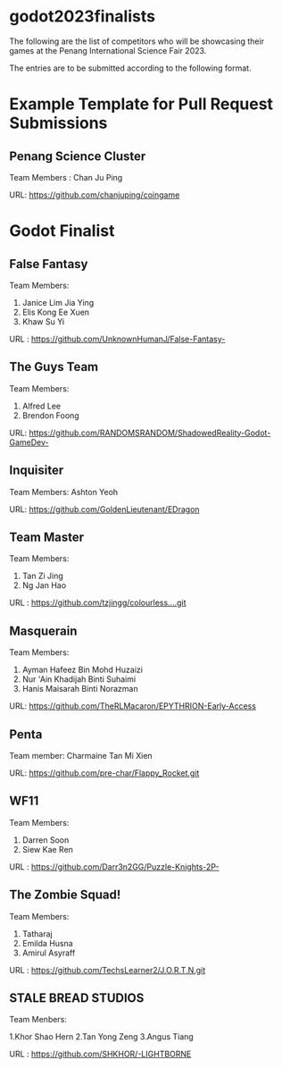 # godot2023finalists

The following are the list of competitors who will be showcasing their games at the Penang International Science Fair 2023.

The entries are to be submitted according to the following format.

# Example Template for Pull Request Submissions

## Penang Science Cluster

Team Members : Chan Ju Ping  

URL: https://github.com/chanjuping/coingame

# Godot Finalist

## False Fantasy
Team Members:  

1. Janice Lim Jia Ying 
1. Elis Kong Ee Xuen
1. Khaw Su Yi

URL : https://github.com/UnknownHumanJ/False-Fantasy-

## The Guys Team
Team Members:

1. Alfred Lee
2. Brendon Foong

URL: https://github.com/RANDOMSRANDOM/ShadowedReality-Godot-GameDev-

## Inquisiter

Team Members: Ashton Yeoh

URL: https://github.com/GoldenLieutenant/EDragon

## Team Master

Team Members:  

1. Tan Zi Jing
1. Ng Jan Hao


URL : https://github.com/tzjingg/colourless....git

## Masquerain

Team Members: 

1. Ayman Hafeez Bin Mohd Huzaizi
1. Nur 'Ain Khadijah Binti Suhaimi
1. Hanis Maisarah Binti Norazman

URL: https://github.com/TheRLMacaron/EPYTHRION-Early-Access

## Penta

Team member: Charmaine Tan Mi Xien

URL: https://github.com/pre-char/Flappy_Rocket.git

## WF11

Team Members:

1. Darren Soon
2. Siew Kae Ren

URL : https://github.com/Darr3n2GG/Puzzle-Knights-2P-

## The Zombie Squad!

Team Members:  

1. Tatharaj  
1. Emilda Husna  
1. Amirul Asyraff

URL : https://github.com/TechsLearner2/J.O.R.T.N.git

## STALE BREAD STUDIOS

Team Menbers:

1.Khor Shao Hern
2.Tan Yong Zeng
3.Angus Tiang 

URL : https://github.com/SHKHOR/-LIGHTBORNE
